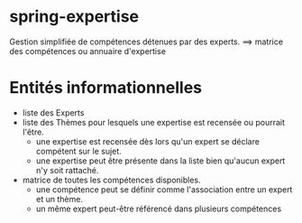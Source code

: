 # spring-expertise
Gestion simplifiée de compétences détenues par des experts.
==> matrice des compétences ou annuaire d'expertise

# Entités informationnelles
- liste des Experts 
- liste des Thèmes pour lesquels une expertise est recensée ou pourrait l'être.
  - une expertise est recensée dès lors qu'un expert se déclare compétent sur le sujet.
  - une expertise peut être présente dans la liste bien qu'aucun expert n'y soit rattaché.
- matrice de toutes les compétences disponibles.
  - une compétence peut se définir comme l'association entre un expert et un thème.
  - un même expert peut-être référencé dans plusieurs compétences

